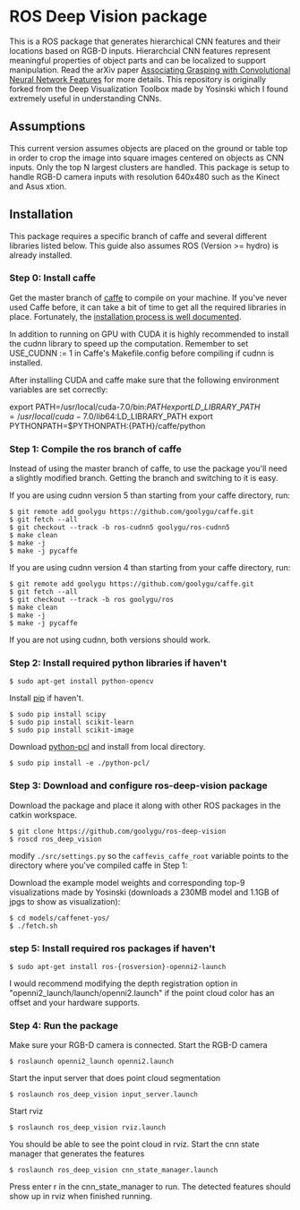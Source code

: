 # ROS Deep Vision package

This is a ROS package that generates hierarchical CNN features and their locations based on RGB-D inputs. Hierarchcial CNN features represent meaningful properties of object parts and can be localized to support manipulation. Read the arXiv paper [Associating Grasping with Convolutional Neural Network Features](https://arxiv.org/abs/1609.03947) for more details. This repository is originally forked from the Deep Visualization Toolbox made by Yosinski which I found extremely useful in understanding CNNs. 

## Assumptions

This current version assumes objects are placed on the ground or table top in order to crop the image into square images centered on objects as CNN inputs. Only the top N largest clusters are handled. This package is setup to handle RGB-D camera inputs with resolution 640x480 such as the Kinect and Asus xtion.

## Installation

This package requires a specific branch of caffe and several different libraries listed below. This guide also assumes ROS (Version >= hydro) is already installed.

### Step 0: Install caffe

Get the master branch of [caffe](http://caffe.berkeleyvision.org/) to compile on your machine. If you've never used Caffe before, it can take a bit of time to get all the required libraries in place. Fortunately, the [installation process is well documented](http://caffe.berkeleyvision.org/installation.html).

In addition to running on GPU with CUDA it is highly recommended to install the cudnn library to speed up the computation. 
Remember to set USE_CUDNN := 1 in Caffe's Makefile.config before compiling if cudnn is installed.

After installing CUDA and caffe make sure that the following environment variables are set correctly:

export PATH=/usr/local/cuda-7.0/bin:$PATH
export LD\_LIBRARY\_PATH=/usr/local/cuda-7.0/lib64:$LD\_LIBRARY\_PATH
export PYTHONPATH=$PYTHONPATH:{PATH}/caffe/python

### Step 1: Compile the ros branch of caffe

Instead of using the master branch of caffe, to use the package
you'll need a slightly modified branch. Getting the branch and switching to it is easy.

If you are using cudnn version 5 than starting from your caffe directory, run:

    $ git remote add goolygu https://github.com/goolygu/caffe.git
    $ git fetch --all
    $ git checkout --track -b ros-cudnn5 goolygu/ros-cudnn5
    $ make clean
    $ make -j
    $ make -j pycaffe

If you are using cudnn version 4 than starting from your caffe directory, run:

    $ git remote add goolygu https://github.com/goolygu/caffe.git
    $ git fetch --all
    $ git checkout --track -b ros goolygu/ros
    $ make clean
    $ make -j
    $ make -j pycaffe

If you are not using cudnn, both versions should work.


### Step 2: Install required python libraries if haven't

    $ sudo apt-get install python-opencv

Install [pip](https://pip.pypa.io/en/stable/installing/) if haven't.

    $ sudo pip install scipy
    $ sudo pip install scikit-learn
    $ sudo pip install scikit-image

Download [python-pcl](https://github.com/strawlab/python-pcl) and install from local directory.
    
    $ sudo pip install -e ./python-pcl/

### Step 3: Download and configure ros-deep-vision package

Download the package and place it along with other ROS packages in the catkin workspace.

    $ git clone https://github.com/goolygu/ros-deep-vision
    $ roscd ros_deep_vision

modify `./src/settings.py` so the `caffevis_caffe_root` variable points to the directory where you've compiled caffe in Step 1:

Download the example model weights and corresponding top-9 visualizations made by Yosinski (downloads a 230MB model and 1.1GB of jpgs to show as visualization):

    $ cd models/caffenet-yos/
    $ ./fetch.sh

### step 5: Install required ros packages if haven't

    $ sudo apt-get install ros-{rosversion}-openni2-launch

I would recommend modifying the depth registration option in "openni2_launch/launch/openni2.launch" if the point cloud color has an offset and your hardware supports.
<arg name="depth_registration" default="true" />

### Step 4: Run the package

Make sure your RGB-D camera is connected.
Start the RGB-D camera

    $ roslaunch openni2_launch openni2.launch

Start the input server that does point cloud segmentation 

    $ roslaunch ros_deep_vision input_server.launch

Start rviz

    $ roslaunch ros_deep_vision rviz.launch

You should be able to see the point cloud in rviz.
Start the cnn state manager that generates the features

    $ roslaunch ros_deep_vision cnn_state_manager.launch

Press enter r in the cnn\_state_manager to run.
The detected features should show up in rviz when finished running.





